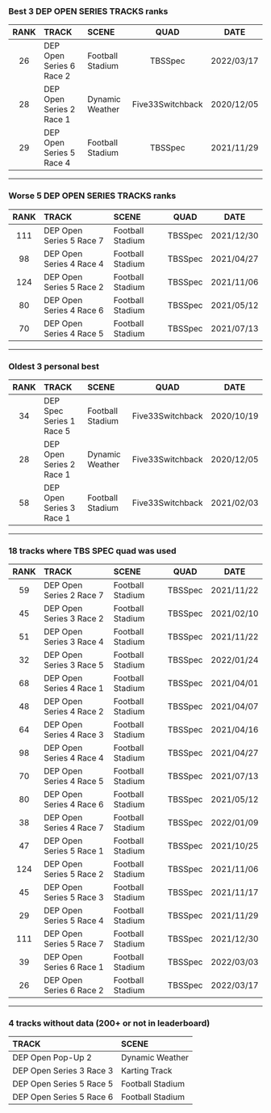 ### Best 3 DEP OPEN SERIES TRACKS ranks
|RANK|TRACK|SCENE|QUAD|DATE|
|:---:|:---|:---|:---:|:---:|
|26|DEP Open Series 6 Race 2|Football Stadium|TBSSpec|2022/03/17|
|28|DEP Open Series 2 Race 1|Dynamic Weather|Five33Switchback|2020/12/05|
|29|DEP Open Series 5 Race 4|Football Stadium|TBSSpec|2021/11/29|
---
### Worse 5 DEP OPEN SERIES TRACKS ranks
|RANK|TRACK|SCENE|QUAD|DATE|
|:---:|:---|:---|:---:|:---:|
|111|DEP Open Series 5 Race 7|Football Stadium|TBSSpec|2021/12/30|
|98|DEP Open Series 4 Race 4|Football Stadium|TBSSpec|2021/04/27|
|124|DEP Open Series 5 Race 2|Football Stadium|TBSSpec|2021/11/06|
|80|DEP Open Series 4 Race 6|Football Stadium|TBSSpec|2021/05/12|
|70|DEP Open Series 4 Race 5|Football Stadium|TBSSpec|2021/07/13|
---
### Oldest 3 personal best
|RANK|TRACK|SCENE|QUAD|DATE|
|:---:|:---|:---|:---:|:---:|
|34|DEP Spec Series 1 Race 5|Football Stadium|Five33Switchback|2020/10/19|
|28|DEP Open Series 2 Race 1|Dynamic Weather|Five33Switchback|2020/12/05|
|58|DEP Open Series 3 Race 1|Football Stadium|Five33Switchback|2021/02/03|
---
### 18 tracks where TBS SPEC quad was used
|RANK|TRACK|SCENE|QUAD|DATE|
|:---:|:---|:---|:---:|:---:|
|59|DEP Open Series 2 Race 7|Football Stadium|TBSSpec|2021/11/22|
|45|DEP Open Series 3 Race 2|Football Stadium|TBSSpec|2021/02/10|
|51|DEP Open Series 3 Race 4|Football Stadium|TBSSpec|2021/11/22|
|32|DEP Open Series 3 Race 5|Football Stadium|TBSSpec|2022/01/24|
|68|DEP Open Series 4 Race 1|Football Stadium|TBSSpec|2021/04/01|
|48|DEP Open Series 4 Race 2|Football Stadium|TBSSpec|2021/04/07|
|64|DEP Open Series 4 Race 3|Football Stadium|TBSSpec|2021/04/16|
|98|DEP Open Series 4 Race 4|Football Stadium|TBSSpec|2021/04/27|
|70|DEP Open Series 4 Race 5|Football Stadium|TBSSpec|2021/07/13|
|80|DEP Open Series 4 Race 6|Football Stadium|TBSSpec|2021/05/12|
|38|DEP Open Series 4 Race 7|Football Stadium|TBSSpec|2022/01/09|
|47|DEP Open Series 5 Race 1|Football Stadium|TBSSpec|2021/10/25|
|124|DEP Open Series 5 Race 2|Football Stadium|TBSSpec|2021/11/06|
|45|DEP Open Series 5 Race 3|Football Stadium|TBSSpec|2021/11/17|
|29|DEP Open Series 5 Race 4|Football Stadium|TBSSpec|2021/11/29|
|111|DEP Open Series 5 Race 7|Football Stadium|TBSSpec|2021/12/30|
|39|DEP Open Series 6 Race 1|Football Stadium|TBSSpec|2022/03/03|
|26|DEP Open Series 6 Race 2|Football Stadium|TBSSpec|2022/03/17|
---
### 4 tracks without data (200+ or not in leaderboard)
|TRACK|SCENE|
|:---|:---|
|DEP Open Pop-Up 2|Dynamic Weather|
|DEP Open Series 3 Race 3|Karting Track|
|DEP Open Series 5 Race 5|Football Stadium|
|DEP Open Series 5 Race 6|Football Stadium|
